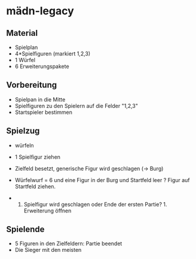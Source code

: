 # mädn-legacy

## Material

* Spielplan 
* 4*Spielfiguren (markiert 1,2,3)
* 1 Würfel
* 6 Erweiterungspakete


## Vorbereitung

* Spielpan in die Mitte
* Spielfiguren zu den Spielern auf die Felder "1,2,3"
* Startspieler bestimmen

## Spielzug

* würfeln
* 1 Spielfigur ziehen
* Zielfeld besetzt, generische Figur wird geschlagen (-> Burg)

* Würfelwurf = 6 und eine Figur in der Burg und Startfeld leer ? Figur auf Startfeld ziehen.
* 1. Spielfigur wird geschlagen oder Ende der ersten Partie? 1. Erweiterung öffnen

## Spielende

* 5 Figuren in den Zielfeldern: Partie beendet
* Die Sieger mit den meisten
